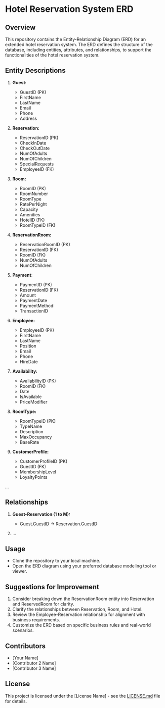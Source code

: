 # Hotel Reservation System ERD

## Overview

This repository contains the Entity-Relationship Diagram (ERD) for an extended hotel reservation system. The ERD defines the structure of the database, including entities, attributes, and relationships, to support the functionalities of the hotel reservation system.

## Entity Descriptions

1. **Guest:**
   - GuestID (PK)
   - FirstName
   - LastName
   - Email
   - Phone
   - Address

2. **Reservation:**
   - ReservationID (PK)
   - CheckInDate
   - CheckOutDate
   - NumOfAdults
   - NumOfChildren
   - SpecialRequests
   - EmployeeID (FK)

3. **Room:**
   - RoomID (PK)
   - RoomNumber
   - RoomType
   - RatePerNight
   - Capacity
   - Amenities
   - HotelID (FK)
   - RoomTypeID (FK)

4. **ReservationRoom:**
   - ReservationRoomID (PK)
   - ReservationID (FK)
   - RoomID (FK)
   - NumOfAdults
   - NumOfChildren

5. **Payment:**
   - PaymentID (PK)
   - ReservationID (FK)
   - Amount
   - PaymentDate
   - PaymentMethod
   - TransactionID

6. **Employee:**
   - EmployeeID (PK)
   - FirstName
   - LastName
   - Position
   - Email
   - Phone
   - HireDate

7. **Availability:**
   - AvailabilityID (PK)
   - RoomID (FK)
   - Date
   - IsAvailable
   - PriceModifier

8. **RoomType:**
   - RoomTypeID (PK)
   - TypeName
   - Description
   - MaxOccupancy
   - BaseRate

9. **CustomerProfile:**
   - CustomerProfileID (PK)
   - GuestID (FK)
   - MembershipLevel
   - LoyaltyPoints

...

## Relationships

1. **Guest-Reservation (1 to M):**
   - Guest.GuestID → Reservation.GuestID

2. ...

## Usage

- Clone the repository to your local machine.
- Open the ERD diagram using your preferred database modeling tool or viewer.

## Suggestions for Improvement

1. Consider breaking down the ReservationRoom entity into Reservation and ReservedRoom for clarity.
2. Clarify the relationships between Reservation, Room, and Hotel.
3. Review the Employee-Reservation relationship for alignment with business requirements.
4. Customize the ERD based on specific business rules and real-world scenarios.

## Contributors

- [Your Name]
- [Contributor 2 Name]
- [Contributor 3 Name]

## License

This project is licensed under the [License Name] - see the [LICENSE.md](LICENSE.md) file for details.
